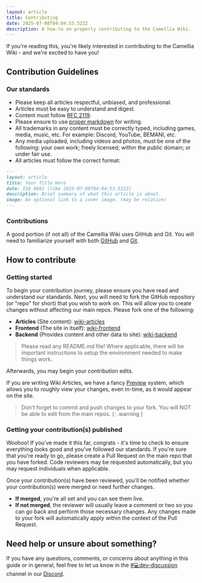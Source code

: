 ```yaml
---
layout: article
title: Contributing
date: 2025-07-08T04:04:53.522Z
description: A how-to on properly contributing to the Camellia Wiki.
---
```


If you're reading this, you're likely interested in contributing to the Camellia Wiki - and we're excited to have you!

## Contribution Guidelines

### Our standards

- Please keep all articles respectful, unbiased, and professional.
- Articles must be easy to understand and digest.
- Content must follow [RFC 2119](https://datatracker.ietf.org/doc/html/rfc2119).
- Please ensure to use [proper markdown](https://www.markdownguide.org/cheat-sheet/) for writing.
- All trademarks in any content must be correctly typed, including games, media, music, etc. For example: Discord, YouTube, BEMANI, etc.
- Any media uploaded, including videos and photos, must be one of the following: your own work; freely licensed; within the public domain; or under fair use.
- All articles must follow the correct format:

```md
---
layout: article
title: Your Title Here
date: ISO 8601 (like 2025-07-08T04:04:53.522Z)
description: Brief summary of what this article is about.
image: An optional link to a cover image. (may be relative)
---
```

### Contributions

A good portion (if not all) of the Camellia Wiki uses GitHub and Git. You will need to familiarize yourself with both [GitHub](https://github.com/) and [Git](https://git-scm.com/).

## How to contribute

### Getting started

To begin your contribution journey, please ensure you have read and understand our standards. Next, you will need to fork the GitHub repository (or "repo" for short) that you wish to work on. This will allow you to create changes without affecting our main repos. Please fork one of the following:

- **Articles** (Site content): [wiki-articles](https://github.com/FlowerShaper/wiki-articles)
- **Frontend** (The site in itself): [wiki-frontend](https://github.com/FlowerShaper/wiki-frontend)
- **Backend** (Provides content and other data to site): [wiki-backend](https://github.com/FlowerShaper/wiki-backend)

> Please read any README.md file! Where applicable, there will be important instructions to setup the environment needed to make things work.

Afterwards, you may begin your contribution edits.

If you are writing Wiki Articles, we have a fancy [Preview](https://camellia.wiki/preview) system, which allows you to roughly view your changes, even in-time, as it would appear on the site.

> Don't forget to commit and push changes to your fork. You will NOT be able to edit from the main repos.
> {: .warning }

### Getting your contribution(s) published

Woohoo! If you've made it this far, congrats - it's time to check to ensure everything looks good and you've followed our standards. If you're sure that you're ready to go, please create a Pull Request on the main repo that you have forked. Code reviewers may be requested automatically, but you may request individuals when applicable.

Once your contribution(s) have been reviewed, you'll be notified whether your contribution(s) were merged or need further changes.

- **If merged**, you're all set and you can see them live.
- **If not merged**, the reviewer will usually leave a comment or two so you can go back and perform those necessary changes. Any changes made to your fork will automatically apply within the context of the Pull Request.

## Need help or unsure about something?

If you have any questions, comments, or concerns about anything in this guide or in general, feel free to let us know in the [#💻dev-discussion](https://discord.com/channels/435720333786480641/1174624963584610334) channel in our [Discord](https://discord.gg/camellia).
